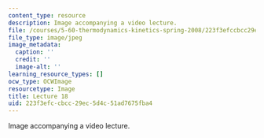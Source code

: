 ```yaml
---
content_type: resource
description: Image accompanying a video lecture.
file: /courses/5-60-thermodynamics-kinetics-spring-2008/223f3efccbcc29ec5d4c51ad7675fba4_lec18_th.jpg
file_type: image/jpeg
image_metadata:
  caption: ''
  credit: ''
  image-alt: ''
learning_resource_types: []
ocw_type: OCWImage
resourcetype: Image
title: Lecture 18
uid: 223f3efc-cbcc-29ec-5d4c-51ad7675fba4
---
```

Image accompanying a video lecture.

